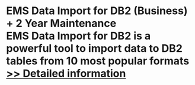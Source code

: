 # EMS Data Import for DB2 (Business) + 2 Year Maintenance<br />EMS Data Import for DB2 is a powerful tool to import data to DB2 tables from 10 most popular formats<br />[>> Detailed information](https://secure.shareit.com/shareit/product.html?productid=300068077&affiliateid=200057808)